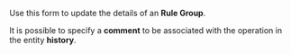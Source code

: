 Use this form to update the details of an **Rule Group**.

It is possible to specify a **comment** to be associated with the operation in
the entity **history**.